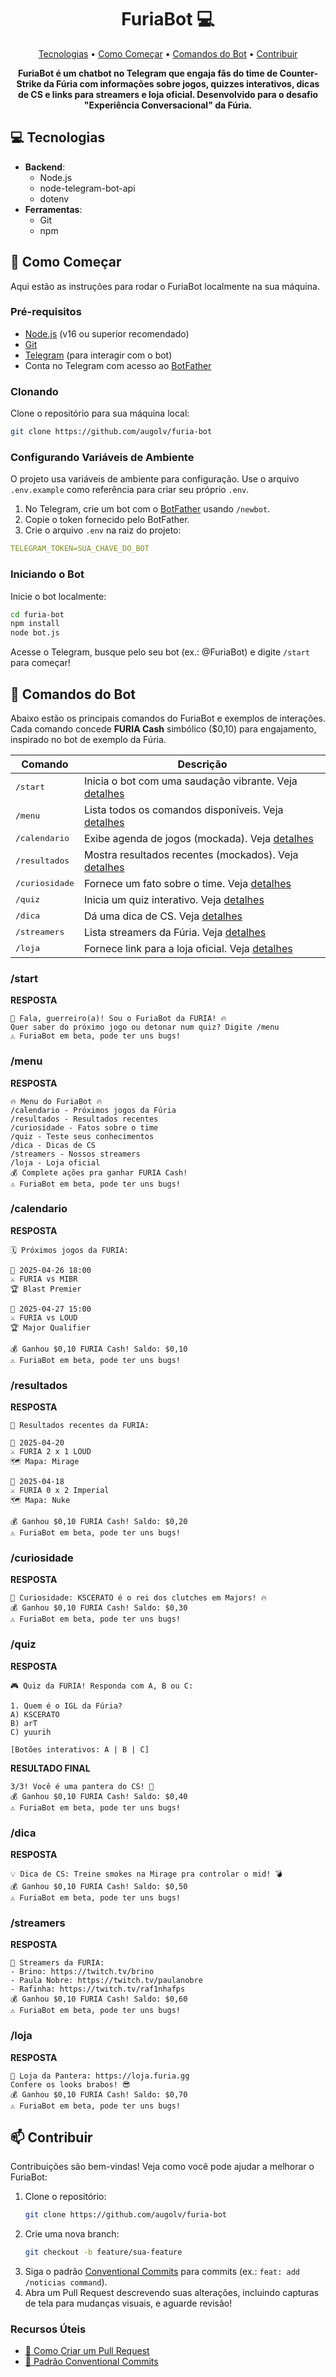 <h1 align="center" style="font-weight: bold;">FuriaBot 💻</h1>

<p align="center">
 <a href="#tech">Tecnologias</a> • 
 <a href="#started">Como Começar</a> • 
 <a href="#commands">Comandos do Bot</a> • 
 <a href="#contribute">Contribuir</a>
</p>

<p align="center">
    <b>FuriaBot é um chatbot no Telegram que engaja fãs do time de Counter-Strike da Fúria com informações sobre jogos, quizzes interativos, dicas de CS e links para streamers e loja oficial. Desenvolvido para o desafio "Experiência Conversacional" da Fúria.</b>
</p>

<h2 id="tech">💻 Tecnologias</h2>

- **Backend**:
  - Node.js
  - node-telegram-bot-api
  - dotenv
- **Ferramentas**:
  - Git
  - npm

<h2 id="started">🚀 Como Começar</h2>

Aqui estão as instruções para rodar o FuriaBot localmente na sua máquina.

<h3>Pré-requisitos</h3>

- [Node.js](https://nodejs.org/) (v16 ou superior recomendado)
- [Git](https://git-scm.com/)
- [Telegram](https://telegram.org/) (para interagir com o bot)
- Conta no Telegram com acesso ao [BotFather](https://t.me/BotFather)

<h3>Clonando</h3>

Clone o repositório para sua máquina local:

```bash
git clone https://github.com/augolv/furia-bot
```

<h3>Configurando Variáveis de Ambiente</h3>

O projeto usa variáveis de ambiente para configuração. Use o arquivo `.env.example` como referência para criar seu próprio `.env`.

1. No Telegram, crie um bot com o [BotFather](https://t.me/BotFather) usando `/newbot`.
2. Copie o token fornecido pelo BotFather.
3. Crie o arquivo `.env` na raiz do projeto:

```yaml
TELEGRAM_TOKEN=SUA_CHAVE_DO_BOT
```

<h3>Iniciando o Bot</h3>

Inicie o bot localmente:

```bash
cd furia-bot
npm install
node bot.js
```

Acesse o Telegram, busque pelo seu bot (ex.: @FuriaBot) e digite `/start` para começar!

<h2 id="commands">📍 Comandos do Bot</h2>

Abaixo estão os principais comandos do FuriaBot e exemplos de interações. Cada comando concede **FURIA Cash** simbólico ($0,10) para engajamento, inspirado no bot de exemplo da Fúria.

| Comando                 | Descrição                                                                  |
| ----------------------- | -------------------------------------------------------------------------- |
| <kbd>/start</kbd>       | Inicia o bot com uma saudação vibrante. Veja [detalhes](#start-detail)     |
| <kbd>/menu</kbd>        | Lista todos os comandos disponíveis. Veja [detalhes](#menu-detail)         |
| <kbd>/calendario</kbd>  | Exibe agenda de jogos (mockada). Veja [detalhes](#calendario-detail)       |
| <kbd>/resultados</kbd>  | Mostra resultados recentes (mockados). Veja [detalhes](#resultados-detail) |
| <kbd>/curiosidade</kbd> | Fornece um fato sobre o time. Veja [detalhes](#curiosidade-detail)         |
| <kbd>/quiz</kbd>        | Inicia um quiz interativo. Veja [detalhes](#quiz-detail)                   |
| <kbd>/dica</kbd>        | Dá uma dica de CS. Veja [detalhes](#dica-detail)                           |
| <kbd>/streamers</kbd>   | Lista streamers da Fúria. Veja [detalhes](#streamers-detail)               |
| <kbd>/loja</kbd>        | Fornece link para a loja oficial. Veja [detalhes](#loja-detail)            |

<h3 id="start-detail">/start</h3>

**RESPOSTA**

```plaintext
🐾 Fala, guerreiro(a)! Sou o FuriaBot da FURIA! 🔥
Quer saber do próximo jogo ou detonar num quiz? Digite /menu
⚠ FuriaBot em beta, pode ter uns bugs!
```

<h3 id="menu-detail">/menu</h3>

**RESPOSTA**

```plaintext
🔥 Menu do FuriaBot 🔥
/calendario - Próximos jogos da Fúria
/resultados - Resultados recentes
/curiosidade - Fatos sobre o time
/quiz - Teste seus conhecimentos
/dica - Dicas de CS
/streamers - Nossos streamers
/loja - Loja oficial
💰 Complete ações pra ganhar FURIA Cash!
⚠ FuriaBot em beta, pode ter uns bugs!
```

<h3 id="calendario-detail">/calendario</h3>

**RESPOSTA**

```plaintext
🗓 Próximos jogos da FURIA:

📅 2025-04-26 18:00
⚔ FURIA vs MIBR
🏆 Blast Premier

📅 2025-04-27 15:00
⚔ FURIA vs LOUD
🏆 Major Qualifier

💰 Ganhou $0,10 FURIA Cash! Saldo: $0,10
⚠ FuriaBot em beta, pode ter uns bugs!
```

<h3 id="resultados-detail">/resultados</h3>

**RESPOSTA**

```plaintext
🏅 Resultados recentes da FURIA:

📅 2025-04-20
⚔ FURIA 2 x 1 LOUD
🗺 Mapa: Mirage

📅 2025-04-18
⚔ FURIA 0 x 2 Imperial
🗺 Mapa: Nuke

💰 Ganhou $0,10 FURIA Cash! Saldo: $0,20
⚠ FuriaBot em beta, pode ter uns bugs!
```

<h3 id="curiosidade-detail">/curiosidade</h3>

**RESPOSTA**

```plaintext
🧠 Curiosidade: KSCERATO é o rei dos clutches em Majors! 🔥
💰 Ganhou $0,10 FURIA Cash! Saldo: $0,30
⚠ FuriaBot em beta, pode ter uns bugs!
```

<h3 id="quiz-detail">/quiz</h3>

**RESPOSTA**

```plaintext
🎮 Quiz da FURIA! Responda com A, B ou C:

1. Quem é o IGL da Fúria?
A) KSCERATO
B) arT
C) yuurih

[Botões interativos: A | B | C]
```

**RESULTADO FINAL**

```plaintext
3/3! Você é uma pantera do CS! 🐆
💰 Ganhou $0,10 FURIA Cash! Saldo: $0,40
⚠ FuriaBot em beta, pode ter uns bugs!
```

<h3 id="dica-detail">/dica</h3>

**RESPOSTA**

```plaintext
💡 Dica de CS: Treine smokes na Mirage pra controlar o mid! 💣
💰 Ganhou $0,10 FURIA Cash! Saldo: $0,50
⚠ FuriaBot em beta, pode ter uns bugs!
```

<h3 id="streamers-detail">/streamers</h3>

**RESPOSTA**

```plaintext
🎥 Streamers da FURIA:
- Brino: https://twitch.tv/brino
- Paula Nobre: https://twitch.tv/paulanobre
- Rafinha: https://twitch.tv/raf1nhafps
💰 Ganhou $0,10 FURIA Cash! Saldo: $0,60
⚠ FuriaBot em beta, pode ter uns bugs!
```

<h3 id="loja-detail">/loja</h3>

**RESPOSTA**

```plaintext
🛒 Loja da Pantera: https://loja.furia.gg
Confere os looks brabos! 😎
💰 Ganhou $0,10 FURIA Cash! Saldo: $0,70
⚠ FuriaBot em beta, pode ter uns bugs!
```

<h2 id="contribute">📫 Contribuir</h2>

Contribuições são bem-vindas! Veja como você pode ajudar a melhorar o FuriaBot:

1. Clone o repositório:
   ```bash
   git clone https://github.com/augolv/furia-bot
   ```
2. Crie uma nova branch:
   ```bash
   git checkout -b feature/sua-feature
   ```
3. Siga o padrão [Conventional Commits](https://www.conventionalcommits.org/en/v1.0.0/) para commits (ex.: `feat: add /noticias command`).
4. Abra um Pull Request descrevendo suas alterações, incluindo capturas de tela para mudanças visuais, e aguarde revisão!

<h3>Recursos Úteis</h3>

- [📝 Como Criar um Pull Request](https://www.atlassian.com/git/tutorials/making-a-pull-request)
- [💾 Padrão Conventional Commits](https://www.conventionalcommits.org/en/v1.0.0/)
